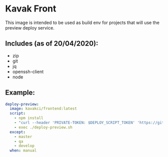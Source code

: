 # Kavak Front

This image is intended to be used as build env for projects that will use the preview deploy service.

## Includes (as of 20/04/2020):

- zip
- git
- jq
- openssh-client
- node

## Example:

```yaml
deploy-preview:
  image: kavakci/frontend:latest
  script:
    - npm install
    - "curl --header 'PRIVATE-TOKEN: $DEPLOY_SCRIPT_TOKEN' 'https://gitlab.com/api/v4/projects/18112726/repository/files/deploy-preview.sh?ref=master' | jq -r '.content' | base64 --decode > deploy-preview.sh"
    - exec ./deploy-preview.sh
  except:
    - master
    - qa
    - develop
  when: manual
```
